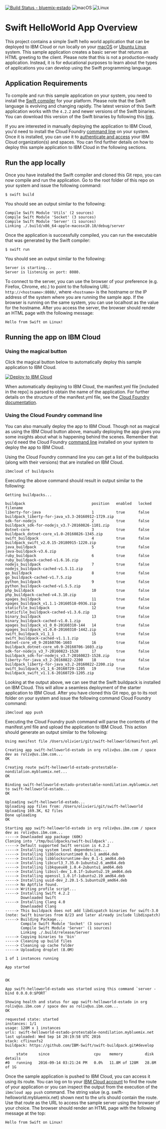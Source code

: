 [![Build Status - bluemix-estado](https://travis-ci.org/IBM-Cloud/swift-helloworld.svg?branch=bluemix-estado)](https://travis-ci.org/IBM-Cloud/swift-helloworld)
![macOS](https://img.shields.io/badge/os-macOS-green.svg?style=flat)
![Linux](https://img.shields.io/badge/os-linux-green.svg?style=flat)

# Swift HelloWorld App Overview
This project contains a simple Swift hello world application that can be deployed to IBM Cloud or run locally on your [macOS](http://www.apple.com/osx/) or [Ubuntu Linux](http://www.ubuntu.com/download) system.  This sample application creates a basic server that returns an HTML greeting to the client.  Please note that this is not a production-ready application.  Instead, it is for educational purposes to learn about the types of applications you can develop using the Swift programming language.

## Application Requirements
To compile and run this sample application on your system, you need to install the [Swift compiler](https://swift.org/download/) for your platform. Please note that the Swift language is evolving and changing rapidly. The latest version of this Swift application works with the `4.2.2` and newer versions of the Swift binaries. You can download this version of the Swift binaries by following this [link](https://swift.org/download/).

If you are interested in manually deploying the application to IBM Cloud, you'd need to install the Cloud Foundry [command line](https://docs.cloudfoundry.org/devguide/cf-cli/install-go-cli.html) on your system.  Once it is installed, you can use it to [authenticate and access](https://www.ng.bluemix.net/docs/starters/install_cli.html) your IBM Cloud organization(s) and spaces.  You can find further details on how to deploy this sample application to IBM Cloud in the following sections.

## Run the app locally
Once you have installed the Swift compiler and cloned this Git repo, you can now compile and run the application. Go to the root folder of this repo on your system and issue the following command:
```
$ swift build
```
You should see an output similar to the following:
```
Compile Swift Module 'Utils' (2 sources)
Compile Swift Module 'Socket' (3 sources)
Compile Swift Module 'Server' (1 sources)
Linking ./.build/x86_64-apple-macosx10.10/debug/server
```
Once the application is successfully compiled, you can run the executable that was generated by the Swift compiler:
```
$ swift run
```
You should see an output similar to the following:

```
Server is starting...
Server is listening on port: 8080.
```

To connect to the server, you can use the browser of your preference (e.g. Firefox, Chrome, etc.) to point to the following URL: `http://<hostname>:8080/`, where `<hostname>` is the hostname or the IP address of the system where you are running the sample app.  If the browser is running on the same system, you can use localhost as the value for the hostname.  After you access the server, the browser should render an HTML page with the following message:

```
Hello from Swift on Linux!
```

## Running the app on IBM Cloud
### Using the magical button
Click the magical button below to automatically deploy this sample application to IBM Cloud.

[![Deploy to IBM Cloud](https://bluemix.net/deploy/button.png)](https://bluemix.net/deploy)

When automatically deploying to IBM Cloud, the manifest.yml file [included in the repo] is parsed to obtain the name of the application.  For further details on the structure of the manifest.yml file, see the [Cloud Foundry documentation](https://docs.cloudfoundry.org/devguide/deploy-apps/manifest.html#minimal-manifest).

### Using the Cloud Foundry command line
You can also manually deploy the app to IBM Cloud.  Though not as magical as using the IBM Cloud button above, manually deploying the app gives you some insights about what is happening behind the scenes.  Remember that you'd need the Cloud Foundry [command line](https://www.ng.bluemix.net/docs/starters/install_cli.html) installed on your system to deploy the app to IBM Cloud.

Using the Cloud Foundry command line you can get a list of the buildpacks (along with their versions) that are installed on IBM Cloud.

```
ibmcloud cf buildpacks
```

Executing the above command should result in output similar to the following:

```
Getting buildpacks...

buildpack                              position   enabled   locked   filename
liberty-for-java                       1          true      false    buildpack_liberty-for-java_v3.3-20160912-1729.zip
sdk-for-nodejs                         2          true      false    buildpack_sdk-for-nodejs_v3.7-20160826-1101.zip
dotnet-core                            3          true      false    buildpack_dotnet-core_v1.0-20160826-1345.zip
swift_buildpack                        4          true      false    buildpack_swift_v2.0.15-20180915-1220.zip
java_buildpack                         5          true      false    java-buildpack-v3.6.zip
ruby_buildpack                         6          true      false    ruby_buildpack-cached-v1.6.16.zip
nodejs_buildpack                       7          true      false    nodejs_buildpack-cached-v1.5.11.zip
go_buildpack                           8          true      false    go_buildpack-cached-v1.7.5.zip
python_buildpack                       9          true      false    python_buildpack-cached-v1.5.5.zip
php_buildpack                          10         true      false    php_buildpack-cached-v4.3.10.zip
xpages_buildpack                       11         true      false    xpages_buildpack_v1.1.1-20160518-0936.zip
staticfile_buildpack                   12         true      false    staticfile_buildpack-cached-v1.3.6.zip
binary_buildpack                       13         true      false    binary_buildpack-cached-v1.0.1.zip
xpages_buildpack_v1_0_0-20160310-144   14         true      false    xpages_buildpack_v1.0.0-20160310-1442.zip
swift_buildpack_v1_1_1                 15         true      false    swift_buildpack-cached-v1.1.1.zip
dotnet-core_v0_9-20160706-1603         16         true      false    buildpack_dotnet-core_v0.9-20160706-1603.zip
sdk-for-nodejs_v3_7-20160823-1528      17         true      false    buildpack_sdk-for-nodejs_v3.7-20160823-1528.zip
liberty-for-java_v3_2-20160822-2200    18         true      false    buildpack_liberty-for-java_v3.2-20160822-2200.zip
swift_buildpack_v1_1_6-20160729-1205   19         true      false    buildpack_swift_v1.1.6-20160729-1205.zip
```

Looking at the output above, we can see that the Swift buildpack is installed on IBM Cloud.  This will allow a seamless deployment of the starter application to IBM Cloud. After you have cloned this Git repo, go to its root folder on your system and issue the following command Cloud Foundry command:

```
ibmcloud app push
```

Executing the Cloud Foundry push command will parse the contents of the manifest.yml file and upload the application to IBM Cloud.  This action should generate an output similar to the following:

```
Using manifest file /Users/olivieri/git/swift-helloworld/manifest.yml

Creating app swift-helloworld-estado in org roliv@us.ibm.com / space dev as roliv@us.ibm.com...
OK

Creating route swift-helloworld-estado-protestable-nondilation.mybluemix.net...
OK

Binding swift-helloworld-estado-protestable-nondilation.mybluemix.net to swift-helloworld-estado...
OK

Uploading swift-helloworld-estado...
Uploading app files from: /Users/olivieri/git/swift-helloworld
Uploading 169.3K, 62 files
Done uploading               
OK

Starting app swift-helloworld-estado in org roliv@us.ibm.com / space dev as roliv@us.ibm.com...
-----> Downloaded app package (60K)
Cloning into '/tmp/buildpacks/swift-buildpack'...
-----> Default supported Swift version is 4.2.2
-----> Installing system level dependencies...
-----> Installing libblocksruntime0_0.1-1_amd64.deb
-----> Installing libblocksruntime-dev_0.1-1_amd64.deb
-----> Installing libcurl3_7.35.0-1ubuntu2.6_amd64.deb
-----> Installing libkqueue0_1.0.4-2ubuntu1_amd64.deb
-----> Installing libssl-dev_1.0.1f-1ubuntu2.19_amd64.deb
-----> Installing openssl_1.0.1f-1ubuntu2.19_amd64.deb
-----> Installing uuid-dev_2.20.1-5.1ubuntu20_amd64.deb
-----> No Aptfile found.
-----> Writing profile script...
-----> Installing Swift 4.2.2
       Downloaded Swift
-----> Installing Clang 4.0
       Downloaded Clang
-----> This buildpack does not add libdispatch binaries for swift-3.0 (note: Swift binaries from 8/23 and later already include libdispatch)
-----> Building Package...
       Compile Swift Module 'Socket' (3 sources)
       Compile Swift Module 'Server' (1 sources)
       Linking ./.build/release/Server
-----> Copying binaries to 'bin'
-----> Cleaning up build files
-----> Cleaning up cache folder
-----> Uploading droplet (8.0M)

1 of 1 instances running

App started


OK

App swift-helloworld-estado was started using this command `server -bind 0.0.0.0:$PORT`

Showing health and status for app swift-helloworld-estado in org roliv@us.ibm.com / space dev as roliv@us.ibm.com...
OK

requested state: started
instances: 1/1
usage: 128M x 1 instances
urls: swift-helloworld-estado-protestable-nondilation.mybluemix.net
last uploaded: Wed Sep 14 20:19:58 UTC 2016
stack: cflinuxfs2
buildpack: https://github.com/IBM-Swift/swift-buildpack.git#develop

     state     since                    cpu    memory          disk          details
#0   running   2016-09-14 03:21:24 PM   0.0%   11.8M of 128M   28.8M of 1G
```

Once the sample application is pushed to IBM Cloud, you can access it using its route. You can log on to your [IBM Cloud account](https://console.ng.bluemix.net) to find the route of your application or you can inspect the output from the execution of the `ibmcloud app push` command.  The string value (e.g. swift-helloworld.mybluemix.net) shown next to the urls should contain the route.  Use that route as the URL to access the sample server using the browser of your choice.  The browser should render an HTML page with the following message at the top:

```
Hello from Swift on Linux!
```
